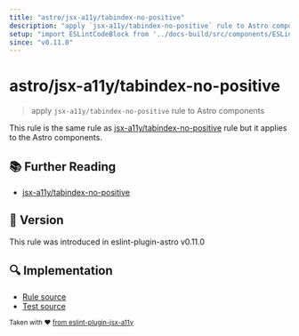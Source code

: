 ```yaml
---
title: "astro/jsx-a11y/tabindex-no-positive"
description: "apply `jsx-a11y/tabindex-no-positive` rule to Astro components"
setup: "import ESLintCodeBlock from '../docs-build/src/components/ESLintCodeBlockWrap.astro'"
since: "v0.11.0"
---
```


# astro/jsx-a11y/tabindex-no-positive

> apply `jsx-a11y/tabindex-no-positive` rule to Astro components

This rule is the same rule as [jsx-a11y/tabindex-no-positive](https://github.com/jsx-eslint/eslint-plugin-jsx-a11y/tree/HEAD/docs/rules/tabindex-no-positive.md) rule but it applies to the Astro components.

## :books: Further Reading

- [jsx-a11y/tabindex-no-positive](https://github.com/jsx-eslint/eslint-plugin-jsx-a11y/tree/HEAD/docs/rules/tabindex-no-positive.md)

## :rocket: Version

This rule was introduced in eslint-plugin-astro v0.11.0

## :mag: Implementation

- [Rule source](https://github.com/ota-meshi/eslint-plugin-astro/blob/main/src/rules/jsx-a11y/tabindex-no-positive.ts)
- [Test source](https://github.com/ota-meshi/eslint-plugin-astro/blob/main/tests/src/rules/jsx-a11y/tabindex-no-positive.ts)

<sup>Taken with ❤️ [from eslint-plugin-jsx-a11y](https://github.com/jsx-eslint/eslint-plugin-jsx-a11y/tree/HEAD/docs/rules/tabindex-no-positive.md)</sup>
